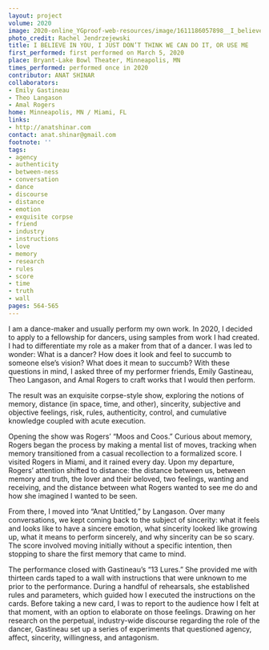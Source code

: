 ```yaml
---
layout: project
volume: 2020
image: 2020-online_YGproof-web-resources/image/1611186057898__I_believe_in_you__I_just_don_t_think_we_can_do_it__or_Use_Me--Anat_Shinar.png
photo_credit: Rachel Jendrzejewski
title: I BELIEVE IN YOU, I JUST DON’T THINK WE CAN DO IT, OR USE ME
first_performed: first performed on March 5, 2020
place: Bryant-Lake Bowl Theater, Minneapolis, MN
times_performed: performed once in 2020
contributor: ANAT SHINAR
collaborators:
- Emily Gastineau
- Theo Langason
- Amal Rogers
home: Minneapolis, MN / Miami, FL
links:
- http://anatshinar.com
contact: anat.shinar@gmail.com
footnote: ''
tags:
- agency
- authenticity
- between-ness
- conversation
- dance
- discourse
- distance
- emotion
- exquisite corpse
- friend
- industry
- instructions
- love
- memory
- research
- rules
- score
- time
- truth
- wall
pages: 564-565
---
```


I am a dance-maker and usually perform my own work. In 2020, I decided to apply to a fellowship for dancers, using samples from work I had created. I had to differentiate my role as a maker from that of a dancer. I was led to wonder: What is a dancer? How does it look and feel to succumb to someone else’s vision? What does it mean to succumb? With these questions in mind, I asked three of my performer friends, Emily Gastineau, Theo Langason, and Amal Rogers to craft works that I would then perform.

The result was an exquisite corpse-style show, exploring the notions of memory, distance (in space, time, and other), sincerity, subjective and objective feelings, risk, rules, authenticity, control, and cumulative knowledge coupled with acute execution.

Opening the show was Rogers’ “Moos and Coos.” Curious about memory, Rogers began the process by making a mental list of moves, tracking when memory transitioned from a casual recollection to a formalized score. I visited Rogers in Miami, and it rained every day. Upon my departure, Rogers’ attention shifted to distance: the distance between us, between memory and truth, the lover and their beloved, two feelings, wanting and receiving, and the distance between what Rogers wanted to see me do and how she imagined I wanted to be seen.

From there, I moved into “Anat Untitled,” by Langason. Over many conversations, we kept coming back to the subject of sincerity: what it feels and looks like to have a sincere emotion, what sincerity looked like growing up, what it means to perform sincerely, and why sincerity can be so scary. The score involved moving initially without a specific intention, then stopping to share the first memory that came to mind.

The performance closed with Gastineau’s “13 Lures.” She provided me with thirteen cards taped to a wall with instructions that were unknown to me prior to the performance. During a handful of rehearsals, she established rules and parameters, which guided how I executed the instructions on the cards. Before taking a new card, I was to report to the audience how I felt at that moment, with an option to elaborate on those feelings. Drawing on her research on the perpetual, industry-wide discourse regarding the role of the dancer, Gastineau set up a series of experiments that questioned agency, affect, sincerity, willingness, and antagonism.